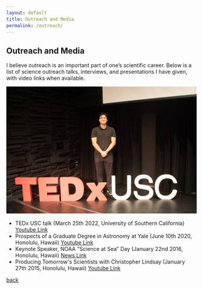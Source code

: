 ```yaml
---
layout: default
title: Outreach and Media
permalink: /outreach/
---
```


## Outreach and Media

I believe outreach is an important part of one’s scientific career. Below is a list of science outreach talks, interviews, and presentations I have given, with video links when available. 

<!-- <img class='dog_image' src="./assets/img/Tedx.jpg" alt="Picture with my Dogs."/> -->
![Ted-ex](/assets/img/Tedx.JPG)
<ul>

<li>TEDx USC talk (March 25th 2022, University of Southern California) <a href="{{ site.tedx }}"> Youtube Link </a></li>

<li>Prospects of a Graduate Degree in Astronomy at Yale (June 10th 2020, Honolulu, Hawaii) <a href="https://youtube.com/watch?v=8O6VvywkMSc"> Youtube Link </a></li>

<li>Keynote Speaker, NOAA “Science at Sea” Day (January 22nd 2016, Honolulu, Hawaii) <a href="https://www.fisheries.noaa.gov/feature-story/science-sea-event-honors-civilian-science-conducted-noaa-fisheries-ships"> News Link </a></li>

<li>Producing Tomorrow's Scientists with Christopher Lindsay (January 27th 2015, Honolulu, Hawaii) <a href="https://www.youtube.com/watch?v=CFNO3gr0aSk"> Youtube Link </a></li>



</ul>


[back](../)
